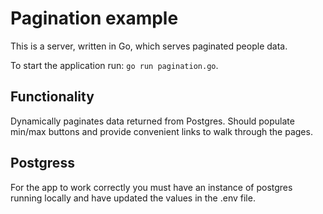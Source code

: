 # Pagination example

This is a server, written in Go, which serves paginated people data.

To start the application run: `go run pagination.go`.

## Functionality
Dynamically paginates data returned from Postgres. Should populate min/max buttons and provide convenient links to walk through the pages.

## Postgress

For the app to work correctly you must have an instance of postgres running locally and have updated the values in the .env file.
